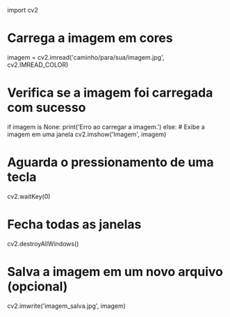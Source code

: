 import cv2

# Carrega a imagem em cores
imagem = cv2.imread('caminho/para/sua/imagem.jpg', cv2.IMREAD_COLOR)

# Verifica se a imagem foi carregada com sucesso
if imagem is None:
    print('Erro ao carregar a imagem.')
else:
    # Exibe a imagem em uma janela
    cv2.imshow('Imagem', imagem)
    
  # Aguarda o pressionamento de uma tecla
  cv2.waitKey(0)
    
  # Fecha todas as janelas
  cv2.destroyAllWindows()

  # Salva a imagem em um novo arquivo (opcional)
  cv2.imwrite('imagem_salva.jpg', imagem)
